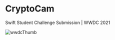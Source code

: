 # CryptoCam
Swift Student Challenge Submission | WWDC 2021

![wwdcThumb](https://user-images.githubusercontent.com/39642060/115715144-80207f00-a395-11eb-9ee3-b7ba7eeb9088.png)

